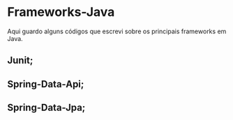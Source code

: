 # Frameworks-Java

Aqui guardo alguns códigos que escrevi sobre os principais frameworks em Java.

## Junit;
## Spring-Data-Api;
## Spring-Data-Jpa;
